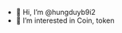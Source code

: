 - 👋 Hi, I’m @hungduyb9i2
- 👀 I’m interested in Coin, token

<!---
hungduyb9i2/hungduyb9i2 is a ✨ special ✨ repository because its `README.md` (this file) appears on your GitHub profile.
You can click the Preview link to take a look at your changes.
--->
